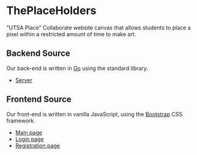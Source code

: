 # ThePlaceHolders
"UTSA Place" Collaborate website canvas that allows students to place a pixel
within a restricted amount of time to make art.

## Backend Source
Our back-end is written in [Go](https://go.dev/) using the standard library.
* [Server](server.go)

## Frontend Source
Our front-end is written in vanilla JavaScript, using the [Bootstrap](https://getbootstrap.com/)
CSS framework.
* [Main page](static/index.html)
* [Login page](static/login.html)
* [Registration page](static/register.html)
